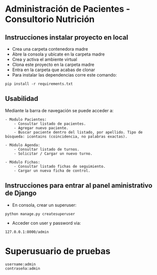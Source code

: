 # Administración de Pacientes - Consultorio Nutrición

## Instrucciones instalar proyecto en local

- Crea una carpeta contenedora madre
- Abre la consola y ubicate en la carpeta madre
- Crea y activa el ambiente virtual
- Clona este proyecto en la carpeta madre
- Entra en la carpeta que acabas de clonar
- Para instalar las dependencias corre este comando:

```
pip install -r requirements.txt
```
## Usabilidad

Mediante la barra de navegación se puede acceder a:

    - Modulo Pacientes:
        - Consultar listado de pacientes.
        - Agregar nuevo paciente.
        - Buscar paciente dentro del listado, por apellido. Tipo de búsqueda: icontains (coincidencia, no palabras exactas).
    
    - Módulo Agenda:
        - Consultar listado de turnos.
        - Solicitar / Cargar un nuevo turno.

    - Módulo Fichas:
        - Consultar listado fichas de seguimiento.
        - Cargar un nueva ficha de control.

## Instrucciones para entrar al panel aministrativo de Django

- En consola, crear un superuser:

```
python manage.py createsuperuser
```

- Acceder con user y password via:

```
127.0.0.1:8000/admin
```

# Superusuario de pruebas

```
username:admin
contraseña:admin
```
